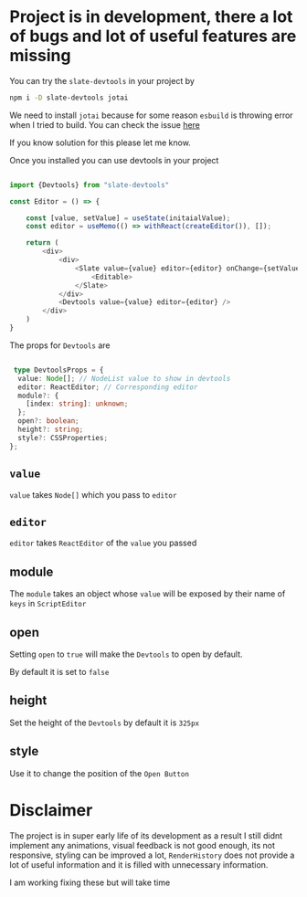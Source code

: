 

# Project is in development, there a lot of bugs and lot of useful features are missing 

You can try the `slate-devtools` in your project by

```bash
npm i -D slate-devtools jotai
```

We need to install `jotai` because for some reason `esbuild` is throwing error when I tried to build. You can check the issue [here](https://github.com/pmndrs/jotai/issues/354) 

If you know solution for this please let me know.

Once you installed you can use devtools in your project

```typescript

import {Devtools} from "slate-devtools"

const Editor = () => {

    const [value, setValue] = useState(initaialValue);
    const editor = useMemo(() => withReact(createEditor()), []);

    return (
        <div>
            <div>
                <Slate value={value} editor={editor} onChange={setValue}>
                    <Editable>
                </Slate>
            </div>
            <Devtools value={value} editor={editor} />
        </div>
    )
}

```


The props for `Devtools` are

```typescript

 type DevtoolsProps = {
  value: Node[]; // NodeList value to show in devtools
  editor: ReactEditor; // Corresponding editor
  module?: {
    [index: string]: unknown;
  };
  open?: boolean;
  height?: string;
  style?: CSSProperties;
};
```

## `value`

`value` takes `Node[]` which you pass to `editor`

## `editor`
`editor` takes `ReactEditor` of the `value` you passed

## module

The `module` takes an object whose `value` will be exposed by their name of `keys` in `ScriptEditor`

## open

Setting `open` to `true` will make the `Devtools` to open by default. 

By default it is set to `false`

## height

Set the height of the `Devtools` by default it is `325px`

## style

Use it to change the position of the `Open Button`

# Disclaimer

The project is in super early life of its development as a result I still didnt implement any animations, visual feedback is not good enough, its not responsive, styling can be improved a lot, `RenderHistory` does not provide a lot of useful information and it is filled with unnecessary information.

I am working fixing these but will take time

